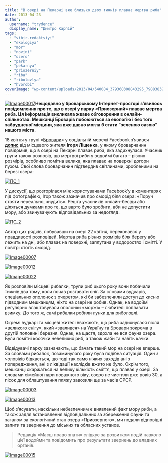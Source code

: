 ```yaml
---
title: "В озері на Пекарні вже близько двох тижнів плаває мертва риба"
date: 2013-04-23
author: 
  username: "trydence"
  display_name: "Дмитро Карпій"
tags: 
  - "vibir-redaktsiyi"
  - "ekologiya"
  - "mor"
  - "novini"
  - "ozero"
  - "park"
  - "pekarnya"
  - "priozerniy"
  - "riba"
  - "ribolovlya"
  - "hvorobi"
coverImage: "wp-content/uploads/2013/04/540084_379368308843295_798838327_n.jpg"
---
```


[![Image00017](https://mpz.brovary.org/wp-content/uploads/2013/04/Image000171.jpg)](https://mpz.brovary.org/wp-content/uploads/2013/04/Image000171.jpg)**Нещодавно у броварському Інтернет-просторі з’явилось повідомлення про те, що в озері у парку «Приозерний» плаває мертва риба. Ця інформація викликала жваве обговорення в онлайн-спільнотах. Мешканці Броварів побоюються за екологію і без того забрудненої місцини, яка вже давно могла б стати "зеленою оазою" нашого міста.**

18 квітня у групі «[Бровари](https://www.facebook.com/groups/brovary/)» у соціальній мережі Facebook з’явився [**допис**](https://www.facebook.com/photo.php?fbid=379368308843295&set=o.332302140133092&type=1&relevant_count=1&ref=nf) від місцевого жителя **Ігоря Ліщенка**, у якому броварчанин повідомив, що в озері на Пекарні плаває риба, яка задихнулася. Учасник групи також розповів, що мертвої риби у водоймі багато – різних розмірів, особливо помітна велика, яка плаває на поверхні догори пузом. Свої слова броварчанин підтвердив світлинами, зробленими на березі озера:

[![ПС_1](https://mpz.brovary.org/wp-content/uploads/2013/04/PS_1.jpg)](https://mpz.brovary.org/wp-content/uploads/2013/04/PS_1.jpg)

У дискусії, що розгорілася між користувачами Facebook’у в коментарях під фотографією, Ігор також зазначив про сморід біля озера: «Поруч стояти нереально, знудить». Решта учасників онлайн-бесіди або діляться думками про те, що варто було зробити, аби не допустити мору, або звинувачують відповідальних за недогляд.

[![ПС_2](https://mpz.brovary.org/wp-content/uploads/2013/04/PS_2.jpg)](https://mpz.brovary.org/wp-content/uploads/2013/04/PS_2.jpg)

Автор цих рядків, побувавши на озері 22 квітня, переконався у правдивості розповідей. Мертва риба різних розмірів біля берегу або лежить на дні, або плаває на поверхні, заплутана у водоростях і смітті. У повітрі стоїть сморід.

[![Image00007](https://mpz.brovary.org/wp-content/uploads/2013/04/Image000071.jpg)](https://mpz.brovary.org/wp-content/uploads/2013/04/Image000071.jpg)

[![Image00012](https://mpz.brovary.org/wp-content/uploads/2013/04/Image000121.jpg)](https://mpz.brovary.org/wp-content/uploads/2013/04/Image000121.jpg)

[![Image00022](https://mpz.brovary.org/wp-content/uploads/2013/04/Image000221.jpg)](https://mpz.brovary.org/wp-content/uploads/2013/04/Image000221.jpg)

Як розповіли місцеві рибалки, трупи риб цього року вони побачили тижнів два тому, коли почав розтавати сніг. За словами вудкарів, спеціальних ополонок з очеретом, які би забезпечили доступ до кисню підводним мешканцям, ніхто на озері не робив. Однак, на водоймі регулярно влаштовували ополонки «моржі» – любителі поплавати взимку. До того ж, самі рибалки робили лунки для риболовлі.

Окремі вудкарі та місцеві жителі вважають, що риба задихнулася після «[великого снігу](https://mpz.brovary.org/brovarchani-viyshli-na-borotbu-zi-snigovoyu-stihiyeyu-foto/)», який «звалився» на Україну та Бровари зокрема в другій половині березня. Однак, на щастя, здохла не вся фауна озера. Були помітні косячки невеликих риб, а також жаби та навіть качки.

Відвідувачі парку зазначають, що бачать такий мор на озері не вперше. За словами рибалок, позаминулого року була подібна ситуація. Один з чоловіків бідкається, що тоді так само ніяких заходів ані з попередження, ані з ліквідації наслідків вжито не було. Окрім того, мешканці скаржаться на велику кількість сміття, що плаває у озері. За словами сімейної пари поважного віку, озеро не чистили вже років 30, а пісок для облаштування пляжу завозили ще за часів СРСР.

[![Image00003](https://mpz.brovary.org/wp-content/uploads/2013/04/Image000032.jpg)](https://mpz.brovary.org/wp-content/uploads/2013/04/Image000032.jpg)

[![Image00013](https://mpz.brovary.org/wp-content/uploads/2013/04/Image00013.jpg)](https://mpz.brovary.org/wp-content/uploads/2013/04/Image00013.jpg)

Щоб з’ясувати, наскільки небезпечним є виявлений факт мору риби, а також задля встановлення відповідальних за збереження фауни та загалом за екологічний стан озера «Приозерного», ми подали відповідні запити та звернення до міських та обласних установ.

> Редакція «Маєш право знати» слідкує за розвитком подій навколо цієї водойми та повідомить про результати звернень до владних органів.

[![Image00015](https://mpz.brovary.org/wp-content/uploads/2013/04/Image00015.jpg)](https://mpz.brovary.org/wp-content/uploads/2013/04/Image00015.jpg)
